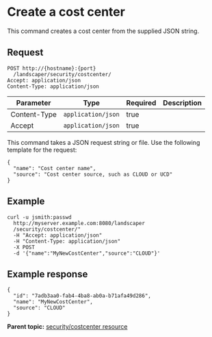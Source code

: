 # Create a cost center

This command creates a cost center from the supplied JSON string.

## Request

```
POST http://{hostname}:{port}
  /landscaper/security/costcenter/
Accept: application/json
Content-Type: application/json

```

|Parameter|Type|Required|Description|
|---------|----|--------|-----------|
|Content-Type|`application/json`|true| |
|Accept|`application/json`|true| |

This command takes a JSON request string or file. Use the following template for the request:

```
{
  "name": "Cost center name",
  "source": "Cost center source, such as CLOUD or UCD"
}

```

## Example

```
curl -u jsmith:passwd 
  http://myserver.example.com:8080/landscaper
  /security/costcenter/" 
  -H "Accept: application/json" 
  -H "Content-Type: application/json" 
  -X POST 
  -d '{"name":"MyNewCostCenter","source":"CLOUD"}'
```

## Example response

```
{
  "id": "7adb3aa0-fab4-4ba8-ab0a-b71afa49d286",
  "name": "MyNewCostCenter",
  "source": "CLOUD"
}

```

**Parent topic:** [security/costcenter resource](../../com.ibm.edt.api.doc/topics/security_costcenter_.md)

